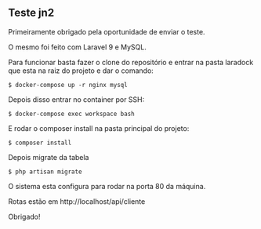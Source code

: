 ## Teste jn2

Primeiramente obrigado pela oportunidade de enviar o teste.

O mesmo foi feito com Laravel 9 e MySQL.

Para funcionar basta fazer o clone do repositório e entrar na pasta laradock que esta na raiz do projeto e dar o comando:

`$ docker-compose up -r nginx mysql`

Depois disso entrar no container por SSH:

`$ docker-compose exec workspace bash`

E rodar o composer install na pasta principal do projeto:

`$ composer install`

Depois migrate da tabela

`$ php artisan migrate`

O sistema esta configura para rodar na porta 80 da máquina.

Rotas estão em http://localhost/api/cliente

Obrigado!
